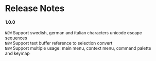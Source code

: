 Release Notes
=============

#### 1.0.0
 
`NEW` Support swedish, german and italian characters unicode escape sequences  
`NEW` Support text buffer reference to selection convert  
`NEW` Support multiple usage: main menu, context menu, command palette and keymap  